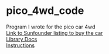 # pico_4wd_code
Program I wrote for the pico car 4wd<br>
[Link to Sunfounder listing to buy the car](https://www.sunfounder.com/products/raspberrypi-pico-car "Purchase Car Here")<br>
[Library Docs](../main/pico_4wd_docs.md)<br>
[Instructions](https://docs.sunfounder.com/projects/pico-4wd-car/en/latest/)
